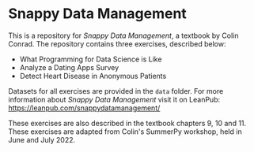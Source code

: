 # Snappy Data Management
This is a repository for _Snappy Data Management_, a textbook by Colin Conrad. The repository contains three exercises, described below:
- What Programming for Data Science is Like
- Analyze a Dating Apps Survey
- Detect Heart Disease in Anonymous Patients
 
 
Datasets for all exercises are provided in the `data` folder. For more information about _Snappy Data Management_ visit it on LeanPub: https://leanpub.com/snappydatamanagement/

These exercises are also described in the textbook chapters 9, 10 and 11. These exercises are adapted from Colin's SummerPy workshop, held in June and July 2022.